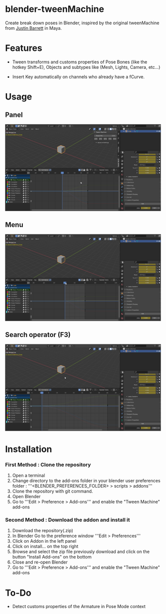 # blender-tweenMachine
 Create break down poses in Blender,
 inspired by the original tweenMachine 
 from [Justin Barrett](http://www.justinsbarrett.com/) in Maya. 

# Features
- Tween transforms and customs properties of Pose Bones (like the hotkey Shift+E), Objects 
  and subtypes like (Mesh, Lights, Camera, etc...)
  
- Insert Key automatically on channels who already have a fCurve.

# Usage
## Panel
![blender-tweenMachine](docs/tween_panel.gif)
## Menu
![blender-tweenMachine](docs/tween_menu.gif)
## Search operator (F3)
![blender-tweenMachine](docs/tween_search_op.gif)

# Installation

### First Method : Clone the repository
1. Open a terminal
2. Change directory to the add-ons folder in your blender user preferences folder : 
   '''<BLENDER_PREFERENCES_FOLDER> > scripts > addons'''
3. Clone the repository with git command.
6. Open Blender
7. Go to '''Edit > Preference > Add-ons''' and enable the "Tween Machine" add-ons

### Second Method : Download the addon and install it
1. Download the repository(.zip)
2. In Blender Go to the preference window '''Edit > Preferences'''
3. Click on Addon in the left panel
4. Click on install... on the top right
5. Browse and select the zip file previously download
   and click on the button "Install Add-ons" on the bottom    
6. Close and re-open Blender
7. Go to '''Edit > Preference > Add-ons''' and enable the "Tween Machine" add-ons

# To-Do
- Detect customs properties of the Armature in Pose Mode context
